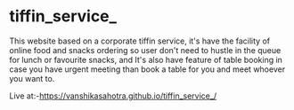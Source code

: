 # tiffin_service_
This website based on a corporate tiffin service, it's have the facility of online food and snacks ordering so user don't need to hustle in the queue for lunch or favourite snacks, and It's also have feature of table booking in case you have urgent meeting than book a table for you and meet whoever you want to.


Live at:-https://vanshikasahotra.github.io/tiffin_service_/
